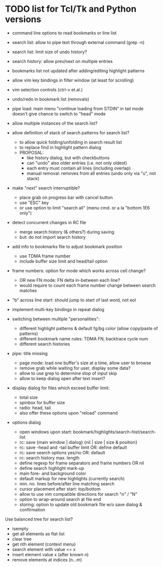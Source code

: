 # TODO list for Tcl/Tk and Python versions

- command line options to read bookmarks or line list
- search list: allow to pipe text through external command (grep -n)
- search list: limit size of undo history?
- search history: allow prev/next on multiple entries
- bookmarks list not updated after adding/editing highlight patterns
- allow vim key bindings in filter window (at least for scrolling)
- vim selection controls (ctrl-v et.al.)
- undo/redo in bookmark list (removals)
- pipe load: main menu "continue loading from STDIN" in tail mode doesn't
  give chance to switch to "head" mode

- allow multiple instances of the search list?
- allow definition of stack of search patterns for search list?
  + to allow quick folding/unfolding in search result list
  + to replace find in highlight pattern dialog
  + PROPOSAL:
    - like history dialog, but with checkbuttons
    - can "undo" also older entries (i.e. not only oldest)
    - each entry must contain all lines (including overlap)
    - manual removal: removes from all entries (undo only via "u", not stack)
- make "next" search interruptible?
  + place grab on progress bar with cancel button
  + use "ESC" key
  + or use option to limit "search all" (menu cmd. or a la "bottom 1E6 only")
- detect concurrent changes in RC file
  + merge search history (& others?) during saving
  + but: do not import search history
- add info to bookmarks file to adjust bookmark position
  + use TDMA frame number
  + include buffer size limit and head/tail option
- frame numbers: option for mode which works across cell change?
  + OR new FN mode: FN delta in-between each line?
  + would require to count each frame number change between search matches

- "b" across line start: should jump to start of last word, not eol
- implement multi-key bindings in repeat dialog

- switching between multiple "personalities":
  - different highlight patterns & default fg/bg color (allow copy/paste of patterns)
  - different bookmark name rules: TDMA FN, backtrace cycle num
  - different search histories

- pipe: title missing
  + page mode: load one buffer's size at a time, allow user to browse
  + remove grab while waiting for user, display some data?
  + allow to use grep to determine stop of input skip
  + allow to keep dialog open after text insert?
- display dialog for files which exceed buffer limit:
  + total size
  + spinbox for buffer size
  + radio: head, tail
  + also offer these options upon "reload" command

- options dialog
  + open windows upon start: bookmark/highlights/search-hist/search-list
  + rc: save {main window | dialog} {nil | size | size & position}
  + rc: save -head and -tail buffer limit OR: define default
  + rc: save search options yes/no OR: default
  + rc: search history max. length
  + define regexp for frame separators and frame numbers OR nil
  + define search highlight mark-up
  + main fore- and background color
  + default markup for new highlights (currently search)
  + min. no. lines before/after line matching search
  + cursor placement after start: top/bottom
  + allow to use vim compatible directions for search "n" / "N"
  + option to wrap-around search at file end
  + storing: option to update old bookmark file w/o save dialog & confirmation

Use balanced tree for search list?
- isempty
- get all elements as flat list
- clear tree
- get nth element (context menu)
- search element with value <= x
- insert element value x (after known n)
- remove elements at indices (n...m)

